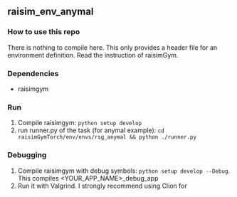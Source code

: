 ## raisim_env_anymal

### How to use this repo
There is nothing to compile here. This only provides a header file for an environment definition. Read the instruction of raisimGym. 

### Dependencies
- raisimgym

### Run

1. Compile raisimgym: ```python setup develop```
2. run runner.py of the task (for anymal example): ```cd raisimGymTorch/env/envs/rsg_anymal && python ./runner.py```

### Debugging
1. Compile raisimgym with debug symbols: ```python setup develop --Debug```. This compiles <YOUR_APP_NAME>_debug_app
2. Run it with Valgrind. I strongly recommend using Clion for 
